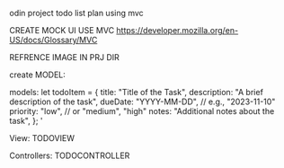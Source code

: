 odin project todo list plan using mvc

CREATE MOCK UI
USE MVC
https://developer.mozilla.org/en-US/docs/Glossary/MVC

REFRENCE IMAGE IN PRJ DIR

create MODEL:

models:
let todoItem = {
title: "Title of the Task",
description: "A brief description of the task",
dueDate: "YYYY-MM-DD", // e.g., "2023-11-10"
priority: "low", // or "medium", "high"
notes: "Additional notes about the task",
};
'

View:
TODOVIEW

Controllers:
TODOCONTROLLER
